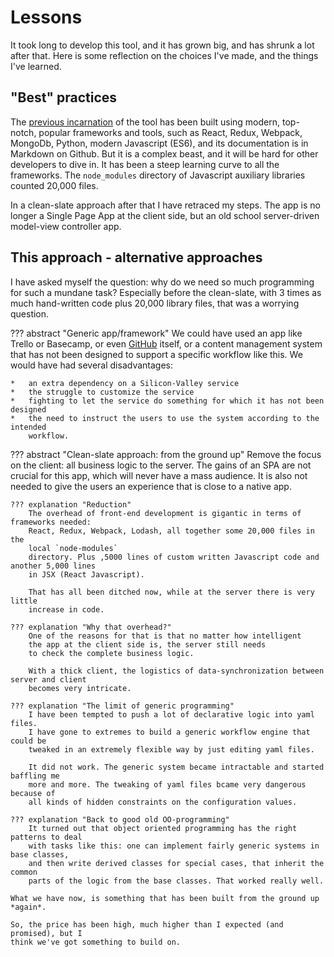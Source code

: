 # Lessons

It took long to develop this tool, and it has grown big,
and has shrunk a lot after that.
Here is some reflection on the choices I've made, and the things I've learned.

## "Best" practices

The
[previous incarnation]({{docSiteOrig}})
of the tool has been built using modern,
top-notch, popular frameworks and tools,
such as React, Redux, Webpack, MongoDb, Python, modern Javascript (ES6), and its documentation
is in Markdown on Github. But it is a complex beast, and it will be hard for
other developers to dive in.
It has been a steep learning curve to all the frameworks. The `node_modules`
directory of Javascript auxiliary libraries counted 20,000 files.

In a clean-slate approach after that I have retraced my steps.
The app is no longer a Single Page App at the client side, but an old school server-driven
model-view controller app.

## This approach - alternative approaches

I have asked myself the question: why do we need so much programming for such a
mundane task? Especially before the clean-slate, with 3 times as much hand-written code plus
20,000 library files, that was a worrying question.

??? abstract "Generic app/framework"
    We could have used an app like Trello or Basecamp, or even
    [GitHub](../Workings/Business.md#alternatives)
    itself, or a content management
    system that has not been designed to support a specific workflow like this. We
    would have had several disadvantages:

    *   an extra dependency on a Silicon-Valley service
    *   the struggle to customize the service
    *   fighting to let the service do something for which it has not been designed
    *   the need to instruct the users to use the system according to the intended
        workflow.

??? abstract "Clean-slate approach: from the ground up"
    Remove the focus on the client: all business logic to the server.
    The gains of an SPA are not crucial for this app, which will never have a mass audience.
    It is also not needed to give the users an experience that is close to a native app.

    ??? explanation "Reduction"
        The overhead of front-end development is gigantic in terms of frameworks needed:
        React, Redux, Webpack, Lodash, all together some 20,000 files in the
        local `node-modules`
        directory. Plus ,5000 lines of custom written Javascript code and another 5,000 lines
        in JSX (React Javascript).

        That has all been ditched now, while at the server there is very little
        increase in code.

    ??? explanation "Why that overhead?"
        One of the reasons for that is that no matter how intelligent
        the app at the client side is, the server still needs
        to check the complete business logic.

        With a thick client, the logistics of data-synchronization between server and client
        becomes very intricate. 

    ??? explanation "The limit of generic programming"
        I have been tempted to push a lot of declarative logic into yaml files.
        I have gone to extremes to build a generic workflow engine that could be
        tweaked in an extremely flexible way by just editing yaml files.

        It did not work. The generic system became intractable and started baffling me
        more and more. The tweaking of yaml files bcame very dangerous because of
        all kinds of hidden constraints on the configuration values.

    ??? explanation "Back to good old OO-programming"
        It turned out that object oriented programming has the right patterns to deal
        with tasks like this: one can implement fairly generic systems in base classes,
        and then write derived classes for special cases, that inherit the common
        parts of the logic from the base classes. That worked really well.

    What we have now, is something that has been built from the ground up *again*.

    So, the price has been high, much higher than I expected (and promised), but I
    think we've got something to build on.
